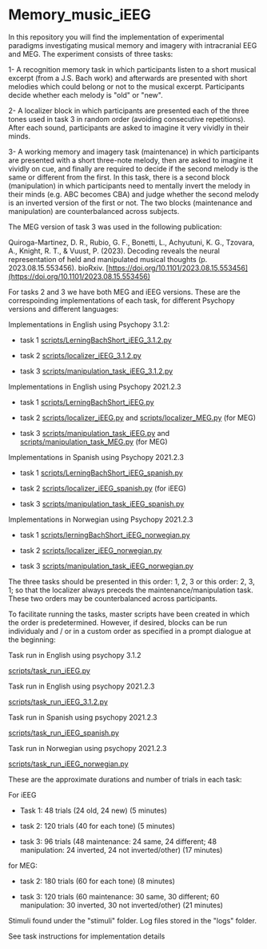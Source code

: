 # Memory_music_iEEG

In this repository you will find the implementation of experimental paradigms investigating musical memory and imagery with intracranial EEG and MEG. The experiment consists of three tasks:

1- A recognition memory task in which participants listen to a short musical excerpt (from a J.S. Bach work) and afterwards are presented with short melodies which could belong or not to the musical excerpt. Participants decide whether each melody is "old" or "new".

2- A localizer block in which participants are presented each of the three tones used in task 3 in random order (avoiding consecutive repetitions). After each sound, participants are asked to imagine it very vividly in their minds.

3- A working memory and imagery task (maintenance) in which participants are presented with a short three-note melody, then are asked to imagine it vividly on cue, and finally are required to decide if the second melody is the same or different from the first. In this task, there is a second block (manipulation) in which participants need to mentally invert the melody in their minds (e.g. ABC becomes CBA) and judge whether the second melody is an inverted version of the first or not. The two blocks (maintenance and manipulation) are counterbalanced across subjects.

The MEG version of task 3 was used in the following publication:

Quiroga-Martinez, D. R., Rubio, G. F., Bonetti, L., Achyutuni, K. G., Tzovara, A., Knight, R. T., & Vuust, P. (2023). Decoding reveals the neural representation of held and manipulated musical thoughts (p. 2023.08.15.553456). bioRxiv. [https://doi.org/10.1101/2023.08.15.553456](https://doi.org/10.1101/2023.08.15.553456)

For tasks 2 and 3 we have both MEG and iEEG versions. These are the correspoinding implementations of each task, for different Psychopy versions and different languages: 

Implementations in English using Psychopy 3.1.2:

- task 1 [scripts/LerningBachShort_iEEG_3.1.2.py](https://github.com/drqm/memory_music_iEEG/blob/master/scripts/LearningBachShort_iEEG_3.1.2.py)

- task 2 [scripts/localizer_iEEG_3.1.2.py](https://github.com/drqm/memory_music_iEEG/blob/master/scripts/localizer_iEEG_3.1.2.py)

- task 3 [scripts/manipulation_task_iEEG_3.1.2.py](https://github.com/drqm/memory_music_iEEG/blob/master/scripts/manipulation_task_iEEG_3.1.2.py)


Implementations in English using Psychopy 2021.2.3

- task 1 [scripts/LerningBachShort_iEEG.py](https://github.com/drqm/memory_music_iEEG/blob/master/scripts/LearningBachShort_iEEG.py)

- task 2 [scripts/localizer_iEEG.py](https://github.com/drqm/memory_music_iEEG/blob/master/scripts/localizer_iEEG.py) and [scripts/localizer_MEG.py](https://github.com/drqm/memory_music_iEEG/blob/master/scripts/localizer_MEG.py) (for MEG)

- task 3 [scripts/manipulation_task_iEEG.py](https://github.com/drqm/memory_music_iEEG/blob/master/scripts/manipulation_task_iEEG.py) and [scripts/manipulation_task_MEG.py](https://github.com/drqm/memory_music_iEEG/blob/master/scripts/manipulation_task_MEG.py) (for MEG)

Implementations in Spanish using Psychopy 2021.2.3

- task 1 [scripts/LerningBachShort_iEEG_spanish.py](https://github.com/drqm/memory_music_iEEG/blob/master/scripts/LearningBachShort_iEEG_spanish.py)

- task 2 [scripts/localizer_iEEG_spanish.py](https://github.com/drqm/memory_music_iEEG/blob/master/scripts/localizer_iEEG_spanish.py) (for iEEG)

- task 3 [scripts/manipulation_task_iEEG_spanish.py](https://github.com/drqm/memory_music_iEEG/blob/master/scripts/manipulation_task_iEEG_spanish.py)

Implementations in Norwegian using Psychopy 2021.2.3

- task 1 [scripts/lerningBachShort_iEEG_norwegian.py](https://github.com/drqm/memory_music_iEEG/blob/master/scripts/learningBachShort_iEEG_norwegian.py)

- task 2 [scripts/localizer_iEEG_norwegian.py](https://github.com/drqm/memory_music_iEEG/blob/master/scripts/localizer_iEEG_norwegian.py)

- task 3 [scripts/manipulation_task_iEEG_norwegian.py](https://github.com/drqm/memory_music_iEEG/blob/master/scripts/manipulation_task_iEEG_norwegian.py)


The three tasks should be presented in this order: 1, 2, 3 or this order: 2, 3, 1; so that the localizer always preceds the maintenance/manipulation task. These two orders may be counterbalanced across participants.

To facilitate running the tasks, master scripts have been created in which the order is predetermined. However, if desired, blocks can be run individualy and / or in a custom order as specified in a prompt dialogue at the beginning:

Task run in English using psychopy 3.1.2

[scripts/task_run_iEEG.py](https://github.com/drqm/memory_music_iEEG/blob/master/scripts/task_run_iEEG.py)


Task run in English using psychopy 2021.2.3

[scripts/task_run_iEEG_3.1.2.py](https://github.com/drqm/memory_music_iEEG/blob/master/scripts/task_run_iEEG_3.1.2.py)


Task run in Spanish using psychopy 2021.2.3

[scripts/task_run_iEEG_spanish.py](https://github.com/drqm/memory_music_iEEG/blob/master/scripts/task_run_iEEG_spanish.py)

Task run in Norwegian using psychopy 2021.2.3

[scripts/task_run_iEEG_norwegian.py](https://github.com/drqm/memory_music_iEEG/blob/master/scripts/task_run_iEEG_norwegian.py)

These are the approximate durations and number of trials in each task:

For iEEG

- Task 1: 48 trials (24 old, 24 new) (5 minutes)

- task 2: 120 trials (40 for each tone) (5 minutes)

- task 3: 96 trials (48 maintenance: 24 same, 24 different; 48 manipulation: 24 inverted, 24 not inverted/other) (17 minutes)

for MEG:

- task 2: 180 trials (60 for each tone) (8 minutes)

- task 3: 120 trials (60 maintenance: 30 same, 30 different; 60 manipulation: 30 inverted, 30 not inverted/other) (21 minutes)

Stimuli found under the "stimuli" folder. Log files stored in the "logs" folder.

See task instructions for implementation details


